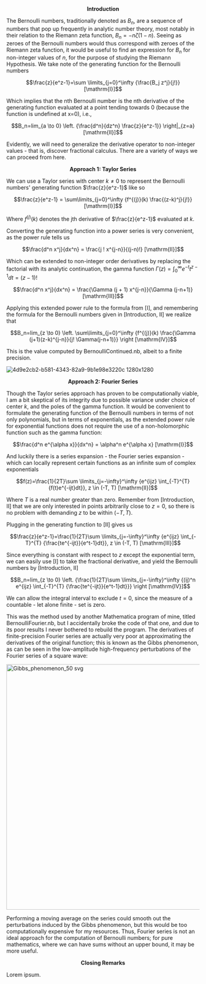 $$\textbf{Introduction}$$

The Bernoulli numbers, traditionally denoted as $B_n$, are a sequence of numbers that pop up frequently in analytic number theory, most notably in their relation to the Riemann zeta function, $B_n=-n\zeta(1-n)$.
Seeing as zeroes of the Bernoulli numbers would thus correspond with zeroes of the Riemann zeta function, it would be useful to find an expression for $B_n$ for non-integer values of $n$, for the purpose of studying the Riemann Hypothesis.
We take note of the generating function for the Bernoulli numbers

$$\frac{z}{e^z-1}=\sum \limits_{j=0}^\infty {\frac{B_j z^j}{j!}}  [\mathrm{I}]$$

Which implies that the nth Bernoulli number is the nth derivative of the generating function evaluated at a point tending towards 0 (because the function is undefined at x=0), i.e.,

$$B_n=lim_{a \to 0} \left. {\frac{d^n}{dz^n} \frac{z}{e^z-1}} \right|_{z=a}  [\mathrm{II}]$$

Evidently, we will need to generalize the derivative operator to non-integer values - that is, discover fractional calculus. There are a variety of ways we can proceed from here.

$$\textbf{Approach 1: Taylor Series}$$

We can use a Taylor series with center $k \neq 0$ to represent the Bernoulli numbers' generating function $\frac{z}{e^z-1}$ like so

$$\frac{z}{e^z-1} = \sum\limits_{j=0}^\infty {f^{(j)}(k) \frac{(z-k)^j}{j!}}  [\mathrm{I}]$$

Where $f^{(j)}(k)$ denotes the jth derivative of $\frac{z}{e^z-1}$ evaluated at $k$.

Converting the generating function into a power series is very convenient, as the power rule tells us

$$\frac{d^n x^j}{dx^n} = \frac{j ! x^{j-n}}{(j-n)!}  [\mathrm{II}]$$

Which can be extended to non-integer order derivatives by replacing the factorial with its analytic continuation, the gamma function $\Gamma(z)=\int_0^\infty e^{-t} t^{z-1} dt=(z-1)!$

$$\frac{d^n x^j}{dx^n} = \frac{\Gamma (j + 1) x^{j-n}}{\Gamma (j-n+1)}  [\mathrm{III}]$$

Applying this extended power rule to the formula from [I], and remembering the formula for the Bernoulli numbers given in [Introduction, II] we realize that

$$B_n=lim_{z \to 0} \left. \sum\limits_{j=0}^\infty {f^{(j)}(k) \frac{\Gamma (j+1)(z-k)^{j-n}}{j! \Gamma(j-n+1)}} \right  [\mathrm{IV}]$$

This is the value computed by BernoulliContinued.nb, albeit to a finite precision.

![4d9e2cb2-b581-4343-82a9-9b1e98e3220c 1280x1280](https://github.com/user-attachments/assets/7f340134-dd31-4fba-89c1-24e6df14e2df)

$$\textbf{Approach 2: Fourier Series}$$

Though the Taylor series approach has proven to be computationally viable, I am a bit skeptical of its integrity due to possible variance under choice of center $k$, and the poles of the gamma function. It would be convenient to formulate the generating function of the Bernoulli numbers in terms of not only polynomials, but in terms of exponentials, as the extended power rule for exponential functions does not require the use of a non-holomorphic function such as the gamma function:

$$\frac{d^n e^{\alpha x}}{dx^n} = \alpha^n e^{\alpha x}  [\mathrm{I}]$$

And luckily there is a series expansion - the Fourier series expansion - which can locally represent certain functions as an infinite sum of complex exponentials

$$f(z)=\frac{1}{2T}\sum \limits_{j=-\infty}^\infty {e^{ijz} \int_{-T}^{T} {f(t)e^{-ijt}dt}}, z \in (-T, T)  [\mathrm{II}]$$

Where $T$ is a real number greater than zero. Remember from [Introduction, II] that we are only interested in points arbitrarily close to $z=0$, so there is no problem with demanding $z$ to be within $(-T, T)$.

Plugging in the generating function to [II] gives us

$$\frac{z}{e^z-1}=\frac{1}{2T}\sum \limits_{j=-\infty}^\infty {e^{ijz} \int_{-T}^{T} {\frac{te^{-ijt}}{e^t-1}dt}}, z \in (-T, T)  [\mathrm{III}]$$

Since everything is constant with respect to $z$ except the exponential term, we can easily use [I] to take the fractional derivative, and yield the Bernoulli numbers by [Introduction, II]

$$B_n=lim_{z \to 0} \left. {\frac{1}{2T}\sum \limits_{j=-\infty}^\infty {(ij)^n e^{ijz} \int_{-T}^{T} {\frac{te^{-ijt}}{e^t-1}dt}}} \right  [\mathrm{IV}]$$

We can allow the integral interval to exclude $t=0$, since the measure of a countable - let alone finite - set is zero.

This was the method used by another Mathematica program of mine, titled BernoulliFourier.nb, but I accidentally broke the code of that one, and due to its poor results I never bothered to rebuild the program. The derivatives of finite-precision Fourier series are actually very poor at approximating the derivatives of the original function; this is known as the Gibbs phenomenon, as can be seen in the low-amplitude high-frequency perturbations of the Fourier series of a square wave:

<img width="1280" height="640" alt="Gibbs_phenomenon_50 svg" src="https://github.com/user-attachments/assets/12b3bcbb-b47f-4936-9f7c-5571facb6ada" />

Performing a moving average on the series could smooth out the perturbations induced by the Gibbs phenomenon, but this would be too computationally expensive for my resources. Thus, Fourier series is not an ideal approach for the computation of Bernoulli numbers; for pure mathematics, where we can have sums without an upper bound, it may be more useful.

$$\textbf{Closing Remarks}$$

Lorem ipsum.
